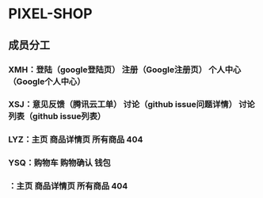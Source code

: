 # PIXEL-SHOP
## 成员分工
### XMH：登陆（google登陆页）  注册（Google注册页）  个人中心（Google个人中心）
### XSJ：意见反馈（腾讯云工单）  讨论（github issue问题详情）  讨论列表（github issue列表）
### LYZ：主页  商品详情页  所有商品  404
### YSQ：购物车  购物确认  钱包
### ：主页  商品详情页  所有商品  404
